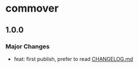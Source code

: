 # commover

## 1.0.0

### Major Changes

- feat: first publish, prefer to read [CHANGELOG.md](./CHANGELOG.md)
